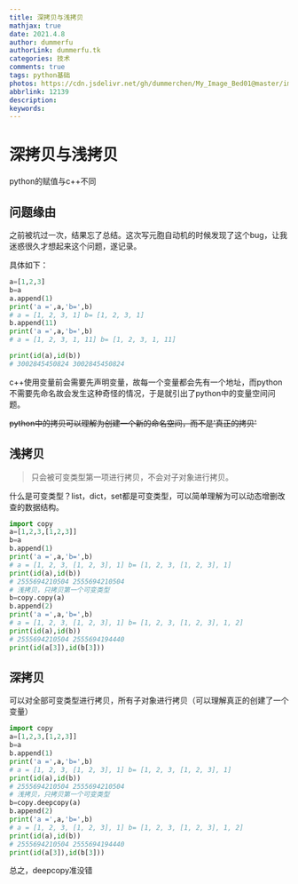 ```yaml
---
title: 深拷贝与浅拷贝
mathjax: true
date: 2021.4.8
author: dummerfu
authorLink: dummerfu.tk
categories: 技术
comments: true
tags: python基础
photos: https://cdn.jsdelivr.net/gh/dummerchen/My_Image_Bed01@master/img/20210125232959.jpg
abbrlink: 12139
description:
keywords:
---
```




# 深拷贝与浅拷贝



<div class='tip warning'>python的赋值与c++不同</div>

## 问题缘由

​	之前被坑过一次，结果忘了总结。这次写元胞自动机的时候发现了这个bug，让我迷惑很久才想起来这个问题，遂记录。

具体如下：

```python
a=[1,2,3]
b=a
a.append(1)
print('a =',a,'b=',b)
# a = [1, 2, 3, 1] b= [1, 2, 3, 1]
b.append(11)
print('a =',a,'b=',b)
# a = [1, 2, 3, 1, 11] b= [1, 2, 3, 1, 11]

print(id(a),id(b))
# 3002845450824 3002845450824
```



c++使用变量前会需要先声明变量，故每一个变量都会先有一个地址，而python不需要先命名故会发生这种奇怪的情况，于是就引出了python中的变量空间问题。

~~python中的拷贝可以理解为创建一个新的命名空间，而不是'真正的拷贝'~~

## 浅拷贝

> 只会被可变类型第一项进行拷贝，不会对子对象进行拷贝。

什么是可变类型？list，dict，set都是可变类型，可以简单理解为可以动态增删改查的数据结构。

```python
import copy
a=[1,2,3,[1,2,3]]
b=a
b.append(1)
print('a =',a,'b=',b)
# a = [1, 2, 3, [1, 2, 3], 1] b= [1, 2, 3, [1, 2, 3], 1]
print(id(a),id(b))
# 2555694210504 2555694210504
# 浅拷贝，只拷贝第一个可变类型
b=copy.copy(a)
b.append(2)
print('a =',a,'b=',b)
# a = [1, 2, 3, [1, 2, 3], 1] b= [1, 2, 3, [1, 2, 3], 1, 2]
print(id(a),id(b))
# 2555694210504 2555694194440
print(id(a[3]),id(b[3]))
```

## 深拷贝

​	可以对全部可变类型进行拷贝，所有子对象进行拷贝（可以理解真正的创建了一个变量）

```python
import copy
a=[1,2,3,[1,2,3]]
b=a
b.append(1)
print('a =',a,'b=',b)
# a = [1, 2, 3, [1, 2, 3], 1] b= [1, 2, 3, [1, 2, 3], 1]
print(id(a),id(b))
# 2555694210504 2555694210504
# 浅拷贝，只拷贝第一个可变类型
b=copy.deepcopy(a)
b.append(2)
print('a =',a,'b=',b)
# a = [1, 2, 3, [1, 2, 3], 1] b= [1, 2, 3, [1, 2, 3], 1, 2]
print(id(a),id(b))
# 2555694210504 2555694194440
print(id(a[3]),id(b[3]))
```



<div class='tip success'>总之，deepcopy准没错</div>